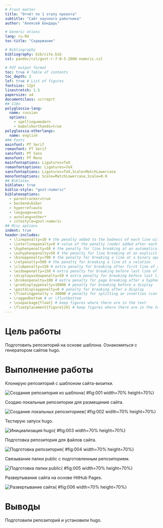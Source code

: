 ```yaml
---
# Front matter
title: "Отчёт по 1 этапу проекта"
subtitle: "Сайт научного работника"
author: "Алексей Бондарь"

# Generic otions
lang: ru-RU
toc-title: "Содержание"

# Bibliography
bibliography: bib/cite.bib
csl: pandoc/csl/gost-r-7-0-5-2008-numeric.csl

# Pdf output format
toc: true # Table of contents
toc_depth: 2
lof: true # List of figures
fontsize: 12pt
linestretch: 1.5
papersize: a4
documentclass: scrreprt
## I18n
polyglossia-lang:
  name: russian
  options:
	- spelling=modern
	- babelshorthands=true
polyglossia-otherlangs:
  name: english
### Fonts
mainfont: PT Serif
romanfont: PT Serif
sansfont: PT Sans
monofont: PT Mono
mainfontoptions: Ligatures=TeX
romanfontoptions: Ligatures=TeX
sansfontoptions: Ligatures=TeX,Scale=MatchLowercase
monofontoptions: Scale=MatchLowercase,Scale=0.9
## Biblatex
biblatex: true
biblio-style: "gost-numeric"
biblatexoptions:
  - parentracker=true
  - backend=biber
  - hyperref=auto
  - language=auto
  - autolang=other*
  - citestyle=gost-numeric
## Misc options
indent: true
header-includes:
  - \linepenalty=10 # the penalty added to the badness of each line within a paragraph (no associated penalty node) Increasing the value makes tex try to have fewer lines in the paragraph.
  - \interlinepenalty=0 # value of the penalty (node) added after each line of a paragraph.
  - \hyphenpenalty=50 # the penalty for line breaking at an automatically inserted hyphen
  - \exhyphenpenalty=50 # the penalty for line breaking at an explicit hyphen
  - \binoppenalty=700 # the penalty for breaking a line at a binary operator
  - \relpenalty=500 # the penalty for breaking a line at a relation
  - \clubpenalty=150 # extra penalty for breaking after first line of a paragraph
  - \widowpenalty=150 # extra penalty for breaking before last line of a paragraph
  - \displaywidowpenalty=50 # extra penalty for breaking before last line before a display math
  - \brokenpenalty=100 # extra penalty for page breaking after a hyphenated line
  - \predisplaypenalty=10000 # penalty for breaking before a display
  - \postdisplaypenalty=0 # penalty for breaking after a display
  - \floatingpenalty = 20000 # penalty for splitting an insertion (can only be split footnote in standard LaTeX)
  - \raggedbottom # or \flushbottom
  - \usepackage{float} # keep figures where there are in the text
  - \floatplacement{figure}{H} # keep figures where there are in the text
---
```


# Цель работы

Подготовить репозиторий на основе шаблона. Ознакомиться с генератором сайтов hugo.

# Выполнение работы

Клонирую репозиторий с шаблоном сайта-визитки.

![Создание репозитория из шаблона](image/01.png){ #fig:001 width=70% height=70%}

Создаю локальные репозитории для размещение сайта.

![Создание локальных репозиториев](image/02.png){ #fig:002 width=70% height=70%}

Тестирую запуск hugo.

![Инициализация hugo](image/03.png){ #fig:003 width=70% height=70%}

Подготовка репозитория для файлов сайта.

![Подготовка репозитория](image/04.png){ #fig:004 width=70% height=70%}

Связывание папки public с подготовленным репозиторием.

![Подготовка папки public](image/05.png){ #fig:005 width=70% height=70%}

Развертывание сайта на основе HitHub Pages.

![Развертывание сайта](image/06.png){ #fig:006 width=70% height=70%}

# Выводы

Подготовили репозиторий и установили hugo.